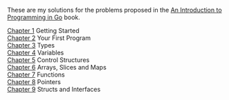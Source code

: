 These are my solutions for the problems proposed in the [An Introduction to Programming in Go](http://www.golang-book.com/) book.  

[Chapter 1](/01.md) Getting Started  
[Chapter 2](/02.md) Your First Program  
[Chapter 3](/03.md) Types  
[Chapter 4](/04.md) Variables  
[Chapter 5](/05.md) Control Structures  
[Chapter 6](/06.md) Arrays, Slices and Maps  
[Chapter 7](/07.md) Functions  
[Chapter 8](/08.md) Pointers   
[Chapter 9](/09.md) Structs and Interfaces  
